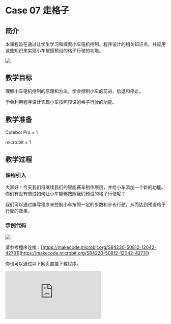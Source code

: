 ﻿---
sidebar_position: 7
sidebar_label: case 07 走格子
---

# Case 07 走格子

## 简介

本课程旨在通过让学生学习和探索小车电机控制、程序设计的相关知识点，并应用这些知识来实现小车按照预设的格子行驶的功能。

![](https://wiki-media-ef.oss-cn-hongkong.aliyuncs.com//images/cutebot-pro-case-06-01.png)

## 教学目标

理解小车电机控制的原理和方法，学会控制小车的前进、后退和停止。

学会利用程序设计实现小车按照预设的格子行驶的功能。

## 教学准备

Cutebot Pro × 1

micro:bit × 1

## 教学过程

### 课程引入

大家好！今天我们将继续我们的智能赛车制作项目，并给小车添加一个新的功能。你们有没有想过如何让小车能够按照我们预设的格子行驶呢？

我们可以通过编写程序来控制小车按照一定的步数和步长行驶，从而达到预设格子行驶的效果。

### 示例代码

![](https://wiki-media-ef.oss-cn-hongkong.aliyuncs.com//images/cutebot-pro-case-07-02.png)


请参考程序连接：[https://makecode.microbit.org/S84220-50812-12042-42731](https://makecode.microbit.org/S84220-50812-12042-42731)

你也可以通过以下网页直接下载程序。

<div
    style={{
        position: 'relative',
        paddingBottom: '60%',
        overflow: 'hidden',
    }}
>
    <iframe
        src="https://makecode.microbit.org/S84220-50812-12042-42731"
        frameborder="0"
        sandbox="allow-popups allow-forms allow-scripts allow-same-origin"
        style={{
            position: 'absolute',
            width: '100%',
            height: '100%',
        }}
    />
</div>


### 团队合作与展示

学生分成小组，共同完成小车的制作和程序编写。

鼓励学生之间相互合作、交流和分享经验。

每个小组有机会向其他小组展示他们制作的智能赛车，并演示小车按照预设格子行驶的效果。

### 总结与反思

回顾课程内容，提醒学生掌握了哪些知识和技能。

引导学生讨论他们在制作过程中遇到的问题和困难，以及如何解决这些问题。

引导学生思考小车走格子的精度和控制能力的提升方向，如何优化小车的行驶效果和稳定性。

### 延伸活动

挑战学生设计更复杂的格子行驶路径。

引导学生思考如何利用传感器或其他模块辅助小车在格子行驶中的精准控制。

鼓励学生利用创造力和想象力，设计自己独特的小车行驶模式和路径规划。
